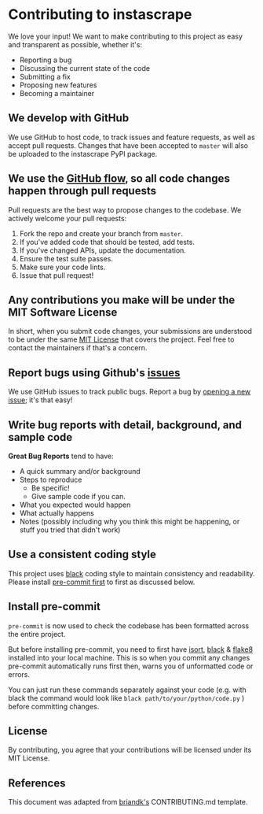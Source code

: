 # Contributing to instascrape
We love your input! We want to make contributing to this project as easy and transparent as possible, whether it's:

- Reporting a bug
- Discussing the current state of the code
- Submitting a fix
- Proposing new features
- Becoming a maintainer

## We develop with GitHub
We use GitHub to host code, to track issues and feature requests, as well as accept pull requests. Changes that have been accepted to `master` will also be uploaded to the instascrape PyPI package.

## We use the [GitHub flow](https://guides.github.com/introduction/flow/), so all code changes happen through pull requests
Pull requests are the best way to propose changes to the codebase. We actively welcome your pull requests:

1. Fork the repo and create your branch from `master`.
2. If you've added code that should be tested, add tests.
3. If you've changed APIs, update the documentation.
4. Ensure the test suite passes.
5. Make sure your code lints.
6. Issue that pull request!

## Any contributions you make will be under the MIT Software License
In short, when you submit code changes, your submissions are understood to be under the same [MIT License](http://choosealicense.com/licenses/mit/) that covers the project. Feel free to contact the maintainers if that's a concern.

## Report bugs using Github's [issues](https://github.com/briandk/transcriptase-atom/issues)
We use GitHub issues to track public bugs. Report a bug by [opening a new issue](); it's that easy!

## Write bug reports with detail, background, and sample code

**Great Bug Reports** tend to have:

- A quick summary and/or background
- Steps to reproduce
  - Be specific!
  - Give sample code if you can. 
- What you expected would happen
- What actually happens
- Notes (possibly including why you think this might be happening, or stuff you tried that didn't work)

## Use a consistent coding style
This project uses [black](https://pypi.org/project/black/) coding style to maintain consistency and readability. Please install [pre-commit first](https://pre-commit.com/#quick-start) to first as discussed below.

## Install pre-commit
`pre-commit` is now used to check the codebase has been formatted across the entire project.

But before installing pre-commit, you need to first have [isort](https://github.com/timothycrosley/isort), [black](https://github.com/ambv/black) & [flake8](https://gitlab.com/pycqa/flake8) installed into your local machine. This is so when you commit any changes pre-commit automatically runs first then, warns you of unformatted code or errors.

You can just run these commands separately against your code (e.g. with black the command would look like `black path/to/your/python/code.py` ) before committing changes.


## License
By contributing, you agree that your contributions will be licensed under its MIT License.

## References
This document was adapted from [briandk's](https://gist.github.com/briandk/3d2e8b3ec8daf5a27a62) CONTRIBUTING.md template.